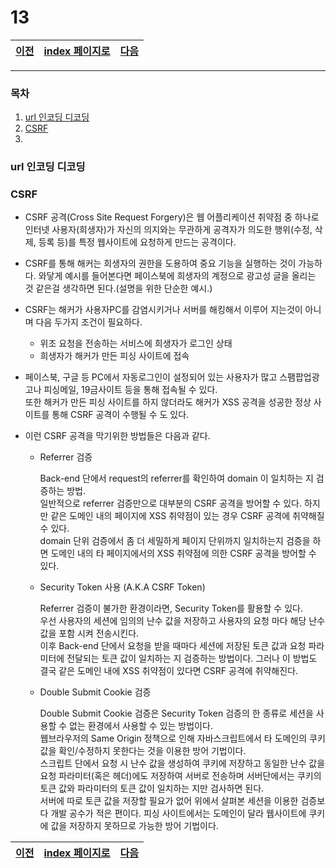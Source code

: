 # 13

[이전](./12.md)|[index 페이지로](./00index.md) |[다음](./14.md)
---|---|---
<hr>

### 목차

1. [url 인코딩 디코딩](#url-인코딩-디코딩)
1. [CSRF](#CSRF) 
1.

### url 인코딩 디코딩

### CSRF

- CSRF 공격(Cross Site Request Forgery)은 웹 어플리케이션 취약점 중 하나로 인터넷 사용자(희생자)가 자신의 의지와는 무관하게 공격자가 의도한 행위(수정, 삭제, 등록 등)를 특정 웹사이트에 요청하게 만드는 공격이다.

- CSRF를 통해 해커는 희생자의 권한을 도용하여 중요 기능을 실행하는 것이 가능하다. 와닿게 예시를 들어본다면 페이스북에 희생자의 계정으로 광고성 글을 올리는 것 같은걸 생각하면 된다.(설명을 위한 단순한 예시.)

- CSRF는 해커가 사용자PC를 감염시키거나 서버를 해킹해서 이루어 지는것이 아니며 다음 두가지 조건이 필요하다.

  + 위조 요청을 전송하는 서비스에 희생자가 로그인 상태
  + 희생자가 해커가 만든 피싱 사이트에 접속

- 페이스북, 구글 등 PC에서 자동로그인이 설정되어 있는 사용자가 많고 스팸팝업광고나 피싱메일, 19금사이트 등을 통해 접속될 수 있다.<br>
또한 해커가 만든 피싱 사이트를 하지 않더라도 해커가 XSS 공격을 성공한 정상 사이트를 통해 CSRF 공격이 수행될 수 도 있다.

- 이런 CSRF 공격을 막기위한 방법들은 다음과 같다.
  
  + Referrer 검증
    
    Back-end 단에서 request의 referrer를 확인하여 domain 이 일치하는 지 검증하는 방법.<br> 
    일반적으로 referrer 검증만으로 대부분의 CSRF 공격을 방어할 수 있다. 하지만 같은 도메인 내의 페이지에 XSS 취약점이 있는 경우 CSRF 공격에 취약해질 수 있다.<br> 
    domain 단위 검증에서 좀 더 세밀하게 페이지 단위까지 일치하는지 검증을 하면 도메인 내의 타 페이지에서의 XSS 취약점에 의한 CSRF 공격을 방어할 수 있다.

  + Security Token 사용 (A.K.A CSRF Token)
    
    Referrer 검증이 불가한 환경이라면, Security Token를 활용할 수 있다. <br>우선 사용자의 세션에 임의의 난수 값을 저장하고 사용자의 요청 마다 해당 난수 값을 포함 시켜 전송시킨다.<br> 이후 Back-end 단에서 요청을 받을 때마다 세션에 저장된 토큰 값과 요청 파라미터에 전달되는 토큰 값이 일치하는 지 검증하는 방법이다. 그러나 이 방법도 결국 같은 도메인 내에 XSS 취약점이 있다면 CSRF 공격에 취약해진다.
  
  + Double Submit Cookie 검증

    Double Submit Cookie 검증은 Security Token 검증의 한 종류로 세션을 사용할 수 없는 환경에서 사용할 수 있는 방법이다.<br>
    웹브라우저의 Same Origin 정책으로 인해 자바스크립트에서 타 도메인의 쿠키 값을 확인/수정하지 못한다는 것을 이용한 방어 기법이다.<br>
    스크립트 단에서 요청 시 난수 값을 생성하여 쿠키에 저장하고 동일한 난수 값을 요청 파라미터(혹은 헤더)에도 저장하여 서버로 전송하며 서버단에서는 쿠키의 토큰 값와 파라미터의 토큰 값이 일치하는 지만 검사하면 된다.<br> 
    서버에 따로 토큰 값을 저장할 필요가 없어 위에서 살펴본 세션을 이용한 검증보다 개발 공수가 적은 편이다. 피싱 사이트에서는 도메인이 달라 웹사이트에 쿠키에 값을 저장하지 못하므로 가능한 방어 기법이다.




[이전](./12.md)|[index 페이지로](./00index.md) |[다음](./14.md)
---|---|---
